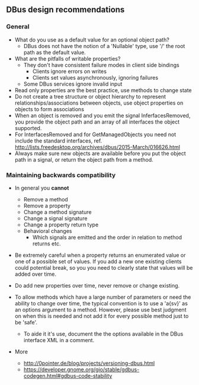 ## DBus design recommendations
### General
* What do you use as a default value for an optional object path?
  * DBus does not have the notion of a 'Nullable' type, use '/' the root path as the default value.
* What are the pitfalls of writable properties?
  * They don't have consistent failure modes in client side bindings
     * Clients ignore errors on writes
     * Clients set values asynchronously, ignoring failures
  * Some DBus services ignore invalid input
* Read only properties are the best practice, use methods to change state
* Do not create a tree structure or object hierarchy to represent relationships/associations between objects, use object properties on objects to form associations
* When an object is removed and you emit the signal InferfacesRemoved, you provide the object path and an array of all interfaces the object supported.
* For InterfacesRemoved and for GetManagedObjects you need not include the standard interfaces, ref. http://lists.freedesktop.org/archives/dbus/2015-March/016626.html
* Always make sure new objects are available before you put the object path in a
signal, or return the object path from a method.


### Maintaining backwards compatibility
* In general you **cannot**
  * Remove a method
  * Remove a property
  * Change a method signature
  * Change a signal signature
  * Change a property return type
  * Behavioral changes
    * Which signals are emitted and the order in relation to method returns etc.

* Be extremely careful when a property returns an enumerated value or one of a possible set of values.  If you add a new one existing clients could potential break, so you you need to clearly state that values will be added over time.

* Do add new properties over time, never remove or change existing.
* To allow methods which have a large number of parameters or need the ability to change over time, the typical convention is to use a 'a{sv}' as an options argument to a method.  However, please use best judgment on when this is needed and not add it for every possible method just to be 'safe'.
   * To aide it it's use, document the the options available in the DBus interface XML in a comment.
* More
    * http://0pointer.de/blog/projects/versioning-dbus.html
    * https://developer.gnome.org/gio/stable/gdbus-codegen.html#gdbus-code-stability

